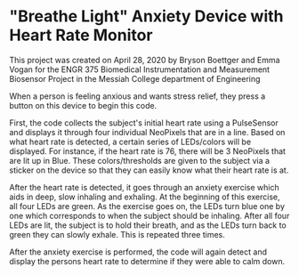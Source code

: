 # "Breathe Light" Anxiety Device with Heart Rate Monitor

This project was created on April 28, 2020 by Bryson Boettger and Emma Vogan for the 
ENGR 375 Biomedical Instrumentation and Measurement Biosensor Project in the Messiah College department of Engineering
    
When a person is feeling anxious and wants stress relief, they press a button on this device to begin this code.
    
First, the code collects the subject's initial heart rate using a PulseSensor and displays it through four individual NeoPixels that are in  a line. Based on what heart rate is detected, a certain series of LEDs/colors will be displayed. For instance, if the heart rate is 76, there will be 3 NeoPixels that are lit up in Blue. These colors/thresholds are given to the subject via a sticker on the device so that they can easily know what their heart rate is at. 
   
After the heart rate is detected, it goes through an anxiety exercise which aids in deep, slow inhaling and exhaling. At the beginning of this exercise, all four LEDs are green. As the exercise goes on, the LEDs turn blue one by one which corresponds to when the subject should be inhaling. After all four LEDs are lit, the subject is to hold their breath, and as the LEDs turn back to green they can slowly exhale. This is repeated three times.
 
After the anxiety exercise is performed, the code will again detect and display the persons heart rate to determine if they were able to calm down.
    
    
